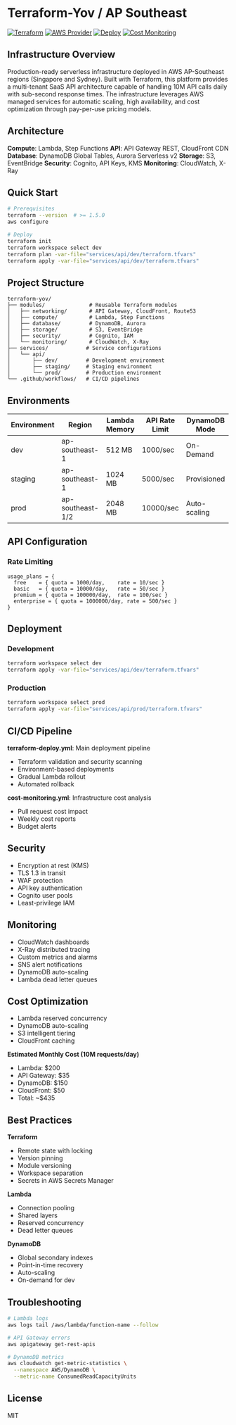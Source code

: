 # Terraform-Yov / AP Southeast

[![Terraform](https://img.shields.io/badge/terraform-%3E%3D1.5.0-623CE4.svg?logo=terraform)](https://www.terraform.io/)
[![AWS Provider](https://img.shields.io/badge/AWS-%7E%3E5.31.0-FF9900.svg?logo=amazon-aws)](https://registry.terraform.io/providers/hashicorp/aws/latest)
[![Deploy](https://github.com/catherinevee/terraform-yov/actions/workflows/terraform-deploy.yml/badge.svg)](https://github.com/catherinevee/terraform-yov/actions/workflows/terraform-deploy.yml)
[![Cost Monitoring](https://github.com/catherinevee/terraform-yov/actions/workflows/cost-monitoring.yml/badge.svg)](https://github.com/catherinevee/terraform-yov/actions/workflows/cost-monitoring.yml)

## Infrastructure Overview

Production-ready serverless infrastructure deployed in AWS AP-Southeast regions (Singapore and Sydney). Built with Terraform, this platform provides a multi-tenant SaaS API architecture capable of handling 10M API calls daily with sub-second response times. The infrastructure leverages AWS managed services for automatic scaling, high availability, and cost optimization through pay-per-use pricing models.

## Architecture

**Compute**: Lambda, Step Functions
**API**: API Gateway REST, CloudFront CDN
**Database**: DynamoDB Global Tables, Aurora Serverless v2
**Storage**: S3, EventBridge
**Security**: Cognito, API Keys, KMS
**Monitoring**: CloudWatch, X-Ray

## Quick Start

```bash
# Prerequisites
terraform --version  # >= 1.5.0
aws configure

# Deploy
terraform init
terraform workspace select dev
terraform plan -var-file="services/api/dev/terraform.tfvars"
terraform apply -var-file="services/api/dev/terraform.tfvars"
```

## Project Structure

```
terraform-yov/
├── modules/              # Reusable Terraform modules
│   ├── networking/       # API Gateway, CloudFront, Route53
│   ├── compute/          # Lambda, Step Functions
│   ├── database/         # DynamoDB, Aurora
│   ├── storage/          # S3, EventBridge
│   ├── security/         # Cognito, IAM
│   └── monitoring/       # CloudWatch, X-Ray
├── services/            # Service configurations
│   └── api/
│       ├── dev/         # Development environment
│       ├── staging/     # Staging environment
│       └── prod/        # Production environment
└── .github/workflows/   # CI/CD pipelines
```

## Environments

| Environment | Region | Lambda Memory | API Rate Limit | DynamoDB Mode |
|-------------|--------|---------------|----------------|---------------|
| dev | ap-southeast-1 | 512 MB | 1000/sec | On-Demand |
| staging | ap-southeast-1 | 1024 MB | 5000/sec | Provisioned |
| prod | ap-southeast-1/2 | 2048 MB | 10000/sec | Auto-scaling |

## API Configuration

### Rate Limiting

```hcl
usage_plans = {
  free    = { quota = 1000/day,    rate = 10/sec }
  basic   = { quota = 10000/day,   rate = 50/sec }
  premium = { quota = 100000/day,  rate = 100/sec }
  enterprise = { quota = 1000000/day, rate = 500/sec }
}
```

## Deployment

### Development
```bash
terraform workspace select dev
terraform apply -var-file="services/api/dev/terraform.tfvars"
```

### Production
```bash
terraform workspace select prod
terraform apply -var-file="services/api/prod/terraform.tfvars"
```

## CI/CD Pipeline

**terraform-deploy.yml**: Main deployment pipeline
- Terraform validation and security scanning
- Environment-based deployments
- Gradual Lambda rollout
- Automated rollback

**cost-monitoring.yml**: Infrastructure cost analysis
- Pull request cost impact
- Weekly cost reports
- Budget alerts

## Security

- Encryption at rest (KMS)
- TLS 1.3 in transit
- WAF protection
- API key authentication
- Cognito user pools
- Least-privilege IAM

## Monitoring

- CloudWatch dashboards
- X-Ray distributed tracing
- Custom metrics and alarms
- SNS alert notifications
- DynamoDB auto-scaling
- Lambda dead letter queues

## Cost Optimization

- Lambda reserved concurrency
- DynamoDB auto-scaling
- S3 intelligent tiering
- CloudFront caching

**Estimated Monthly Cost (10M requests/day)**
- Lambda: $200
- API Gateway: $35
- DynamoDB: $150
- CloudFront: $50
- Total: ~$435

## Best Practices

**Terraform**
- Remote state with locking
- Version pinning
- Module versioning
- Workspace separation
- Secrets in AWS Secrets Manager

**Lambda**
- Connection pooling
- Shared layers
- Reserved concurrency
- Dead letter queues

**DynamoDB**
- Global secondary indexes
- Point-in-time recovery
- Auto-scaling
- On-demand for dev

## Troubleshooting

```bash
# Lambda logs
aws logs tail /aws/lambda/function-name --follow

# API Gateway errors
aws apigateway get-rest-apis

# DynamoDB metrics
aws cloudwatch get-metric-statistics \
  --namespace AWS/DynamoDB \
  --metric-name ConsumedReadCapacityUnits
```

## License

MIT